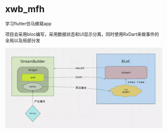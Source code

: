 # xwb_mfh

学习flutter仿马蜂窝app

项目会采用bloc编写，采用数据状态和UI显示分离，同时使用RxDart来做事件的全局以及局部分发

![image](https://github.com/xwbbwx110/xwb_mfh/blob/master/bloc_im.png)



